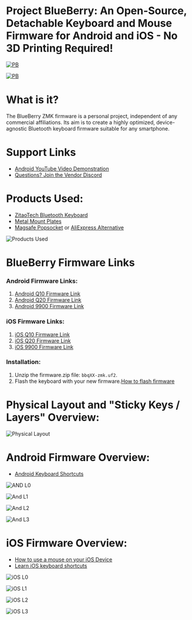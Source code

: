 # Project BlueBerry: An Open-Source, Detachable Keyboard and Mouse Firmware for Android and iOS - No 3D Printing Required!

[![PB](https://github.com/Drexel-Macintosh/BlueBerry_Q20/assets/88599898/b2d9e77f-2112-466c-b255-d181b52d8a8a)](https://www.youtube.com/watch?v=bnA4d6uEKS0)

[![PB](https://github.com/Drexel-Macintosh/BlueBerry_Q20/assets/88599898/045d07af-ed4b-49e6-8ce4-a7faf4a95a3e)](https://www.youtube.com/watch?v=bnA4d6uEKS0)

# What is it?

The BlueBerry ZMK firmware is a personal project, independent of any commercial affiliations. Its aim is to create a highly optimized, device-agnostic Bluetooth keyboard firmware suitable for any smartphone.

# Support Links
- [Android YouTube Video Demonstration](https://www.youtube.com/watch?v=bnA4d6uEKS0)
- [Questions? Join the Vendor Discord](https://discord.gg/Vf3DPam5e6/)

# Products Used:
- [ZitaoTech Bluetooth Keyboard](https://www.tindie.com/stores/zitaotech/)
- [Metal Mount Plates](https://www.amazon.com/dp/B00O2HYV7K?psc=1&ref=ppx_yo2ov_dt_b_product_details )
- [Magsafe Popsocket](https://a.co/d/3kA9kbC) or [AliExpress Alternative](https://www.aliexpress.us/item/3256804709417329.html?srcSns=sns_Copy&spreadType=socialShare&bizType=ProductDetail&social_params=21470077898&aff_fcid=7f7e7067c97b4f2c97bcb6999634f05e-1715407595785-06866-_mqSflI2&tt=MG&aff_fsk=_mqSflI2&aff_platform=default&sk=_mqSflI2&aff_trace_key=7f7e7067c97b4f2c97bcb6999634f05e-1715407595785-06866-_mqSflI2&shareId=21470077898&businessType=ProductDetail&platform=AE&terminal_id=52b598ed8fb84b10a4046ce630d92d76&afSmartRedirect=y&gatewayAdapt=glo2usa)

![Products Used](https://github.com/Drexel-Macintosh/BlueBerry_Q20/assets/88599898/b6833638-01c2-42ae-a15e-b2bac9c7e5fb)

# BlueBerry Firmware Links
### Android Firmware Links:
1. [Android Q10 Firmware Link](https://github.com/Drexel-Macintosh/BlueBerry_Q10/actions/runs/9019868669/artifacts/1488249337)
2. [Android Q20 Firmware Link](https://github.com/Drexel-Macintosh/BlueBerry_Q20/actions/runs/9043701808/artifacts/1493595819)
3. [Android 9900 Firmware Link](https://github.com/Drexel-Macintosh/BlueBerry_9900/actions/runs/9019991534/artifacts/1488290317)
### iOS Firmware Links:
1. [iOS Q10 Firmware Link](https://github.com/Drexel-Macintosh/BlueBerry_Q10/actions/runs/9030102844/artifacts/1490631292)
2. [iOS Q20 Firmware Link](https://github.com/Drexel-Macintosh/BlueBerry_Q20/actions/runs/9043831141/artifacts/1493611144)
3. [iOS 9900 Firmware Link](https://github.com/Drexel-Macintosh/BlueBerry_9900/actions/runs/9030429877/artifacts/1490707773)
### Installation:
1. Unzip the firmware.zip file: `bbqXX-zmk.uf2`.
2. Flash the keyboard with your new firmware.[How to flash firmware](https://github.com/ZitaoTech/BB9900-USB_BLE_Keyboard?tab=readme-ov-file#-how-to-update-the-firmware---)

# Physical Layout and "Sticky Keys / Layers" Overview:

![Physical Layout](https://github.com/Drexel-Macintosh/BlueBerry_Q20/assets/88599898/e96a2fc9-c018-49b5-9597-0a4ab887cb59)

# Android Firmware Overview:

- [Android Keyboard Shortcuts](https://www.androidpolice.com/android-14-physical-keyboard-shortcuts-list/)

![AND L0](https://github.com/Drexel-Macintosh/BlueBerry_Q20/assets/88599898/55802121-c283-43a3-9702-af90f9ad9cc2)

![And L1](https://github.com/Drexel-Macintosh/BlueBerry_Q20/assets/88599898/8536bd06-2883-4204-92b1-fac00291cba0)

![And L2](https://github.com/Drexel-Macintosh/BlueBerry_Q20/assets/88599898/89915b4e-a331-4bd3-8442-31326d411a05)

![And L3](https://github.com/Drexel-Macintosh/BlueBerry_Q20/assets/88599898/1724ece8-8e44-473d-b745-d6d5612e5944)

# iOS Firmware Overview:

- [How to use a mouse on your iOS Device](https://support.apple.com/en-us/111775)
- [Learn iOS keyboard shortcuts](https://support.apple.com/en-us/102393)

![iOS L0](https://github.com/Drexel-Macintosh/BlueBerry_Q20/assets/88599898/86f01c95-5b17-4f80-a811-78959f5d4a3a)

![iOS L1](https://github.com/Drexel-Macintosh/BlueBerry_Q20/assets/88599898/357ed89b-4c43-4e05-90f7-0239505a9af3)

![iOS L2](https://github.com/Drexel-Macintosh/BlueBerry_Q20/assets/88599898/275b7f1f-82aa-4ece-bf35-40ee86630166)

![iOS L3](https://github.com/Drexel-Macintosh/BlueBerry_Q20/assets/88599898/21c3f2e1-984a-4038-86fa-9ea94280e36d)
